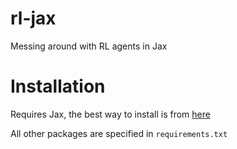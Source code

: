 # rl-jax
Messing around with RL agents in Jax


# Installation
Requires Jax, the best way to install is from [here](https://github.com/google/jax#installation)

All other packages are specified in `requirements.txt`